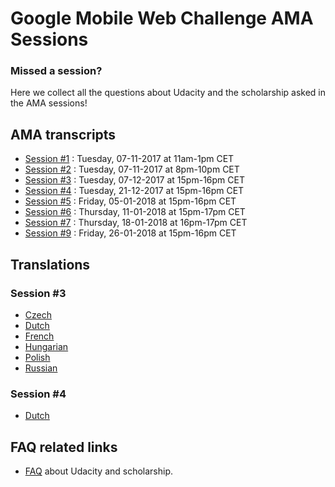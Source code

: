 # Google Mobile Web Challenge AMA Sessions

### Missed a session?

Here we collect all the questions about Udacity and the scholarship asked in the AMA sessions!

## AMA transcripts
- [Session #1](session-1.md) : Tuesday, 07-11-2017 at 11am-1pm CET
- [Session #2](session-2.md) : Tuesday, 07-11-2017 at 8pm-10pm CET
- [Session #3](session-3.md) : Tuesday, 07-12-2017 at 15pm-16pm CET
- [Session #4](session-4.md) : Tuesday, 21-12-2017 at 15pm-16pm CET
- [Session #5](session-5.md) : Friday, 05-01-2018 at 15pm-16pm CET
- [Session #6](session-6.md) : Thursday, 11-01-2018 at 15pm-17pm CET
- [Session #7](session-7.md) : Thursday, 18-01-2018 at 16pm-17pm CET
- [Session #9](session-9.md) : Friday, 26-01-2018 at 15pm-16pm CET

## Translations

### Session #3
- [Czech](translations/session-3/cz.md)
- [Dutch](translations/session-3/nl.md)
- [French](translations/session-3/fr.md)
- [Hungarian](translations/session-3/hu.md)
- [Polish](translations/session-3/pl.md)
- [Russian](translations/session-3/ru.md)

### Session #4
- [Dutch](translations/session-4/nl.md)


## FAQ related links
- [FAQ](https://discussions.udacity.com/t/frequently-asked-questions-most-popular-ones-includes-official-answers/430201) about Udacity and scholarship.
